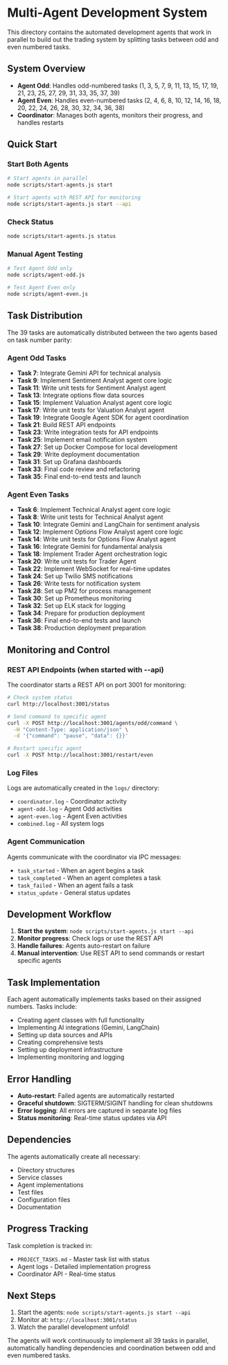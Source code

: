 # Multi-Agent Development System

This directory contains the automated development agents that work in parallel to build out the trading system by splitting tasks between odd and even numbered tasks.

## System Overview

- **Agent Odd**: Handles odd-numbered tasks (1, 3, 5, 7, 9, 11, 13, 15, 17, 19, 21, 23, 25, 27, 29, 31, 33, 35, 37, 39)
- **Agent Even**: Handles even-numbered tasks (2, 4, 6, 8, 10, 12, 14, 16, 18, 20, 22, 24, 26, 28, 30, 32, 34, 36, 38)
- **Coordinator**: Manages both agents, monitors their progress, and handles restarts

## Quick Start

### Start Both Agents
```bash
# Start agents in parallel
node scripts/start-agents.js start

# Start agents with REST API for monitoring
node scripts/start-agents.js start --api
```

### Check Status
```bash
node scripts/start-agents.js status
```

### Manual Agent Testing
```bash
# Test Agent Odd only
node scripts/agent-odd.js

# Test Agent Even only
node scripts/agent-even.js
```

## Task Distribution

The 39 tasks are automatically distributed between the two agents based on task number parity:

### Agent Odd Tasks
- **Task 7**: Integrate Gemini API for technical analysis
- **Task 9**: Implement Sentiment Analyst agent core logic
- **Task 11**: Write unit tests for Sentiment Analyst agent
- **Task 13**: Integrate options flow data sources
- **Task 15**: Implement Valuation Analyst agent core logic
- **Task 17**: Write unit tests for Valuation Analyst agent
- **Task 19**: Integrate Google Agent SDK for agent coordination
- **Task 21**: Build REST API endpoints
- **Task 23**: Write integration tests for API endpoints
- **Task 25**: Implement email notification system
- **Task 27**: Set up Docker Compose for local development
- **Task 29**: Write deployment documentation
- **Task 31**: Set up Grafana dashboards
- **Task 33**: Final code review and refactoring
- **Task 35**: Final end-to-end tests and launch

### Agent Even Tasks
- **Task 6**: Implement Technical Analyst agent core logic
- **Task 8**: Write unit tests for Technical Analyst agent
- **Task 10**: Integrate Gemini and LangChain for sentiment analysis
- **Task 12**: Implement Options Flow Analyst agent core logic
- **Task 14**: Write unit tests for Options Flow Analyst agent
- **Task 16**: Integrate Gemini for fundamental analysis
- **Task 18**: Implement Trader Agent orchestration logic
- **Task 20**: Write unit tests for Trader Agent
- **Task 22**: Implement WebSocket for real-time updates
- **Task 24**: Set up Twilio SMS notifications
- **Task 26**: Write tests for notification system
- **Task 28**: Set up PM2 for process management
- **Task 30**: Set up Prometheus monitoring
- **Task 32**: Set up ELK stack for logging
- **Task 34**: Prepare for production deployment
- **Task 36**: Final end-to-end tests and launch
- **Task 38**: Production deployment preparation

## Monitoring and Control

### REST API Endpoints (when started with --api)

The coordinator starts a REST API on port 3001 for monitoring:

```bash
# Check system status
curl http://localhost:3001/status

# Send command to specific agent
curl -X POST http://localhost:3001/agents/odd/command \
  -H "Content-Type: application/json" \
  -d '{"command": "pause", "data": {}}'

# Restart specific agent
curl -X POST http://localhost:3001/restart/even
```

### Log Files

Logs are automatically created in the `logs/` directory:
- `coordinator.log` - Coordinator activity
- `agent-odd.log` - Agent Odd activities
- `agent-even.log` - Agent Even activities
- `combined.log` - All system logs

### Agent Communication

Agents communicate with the coordinator via IPC messages:
- `task_started` - When an agent begins a task
- `task_completed` - When an agent completes a task
- `task_failed` - When an agent fails a task
- `status_update` - General status updates

## Development Workflow

1. **Start the system**: `node scripts/start-agents.js start --api`
2. **Monitor progress**: Check logs or use the REST API
3. **Handle failures**: Agents auto-restart on failure
4. **Manual intervention**: Use REST API to send commands or restart specific agents

## Task Implementation

Each agent automatically implements tasks based on their assigned numbers. Tasks include:

- Creating agent classes with full functionality
- Implementing AI integrations (Gemini, LangChain)
- Setting up data sources and APIs
- Creating comprehensive tests
- Setting up deployment infrastructure
- Implementing monitoring and logging

## Error Handling

- **Auto-restart**: Failed agents are automatically restarted
- **Graceful shutdown**: SIGTERM/SIGINT handling for clean shutdowns
- **Error logging**: All errors are captured in separate log files
- **Status monitoring**: Real-time status updates via API

## Dependencies

The agents automatically create all necessary:
- Directory structures
- Service classes
- Agent implementations
- Test files
- Configuration files
- Documentation

## Progress Tracking

Task completion is tracked in:
- `PROJECT_TASKS.md` - Master task list with status
- Agent logs - Detailed implementation progress
- Coordinator API - Real-time status

## Next Steps

1. Start the agents: `node scripts/start-agents.js start --api`
2. Monitor at: `http://localhost:3001/status`
3. Watch the parallel development unfold!

The agents will work continuously to implement all 39 tasks in parallel, automatically handling dependencies and coordination between odd and even numbered tasks.